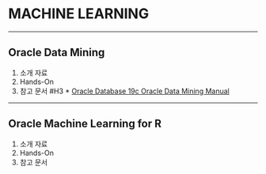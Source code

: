 MACHINE LEARNING
===
***
Oracle Data Mining
---
1. 소개 자료
2. Hands-On
3. 참고 문서
#H3 * [Oracle Database 19c Oracle Data Mining Manual](https://docs.oracle.com/en/database/oracle/oracle-database/19/dmcon/index.html)



***

Oracle Machine Learning for R
---
1. 소개 자료
2. Hands-On
3. 참고 문서
